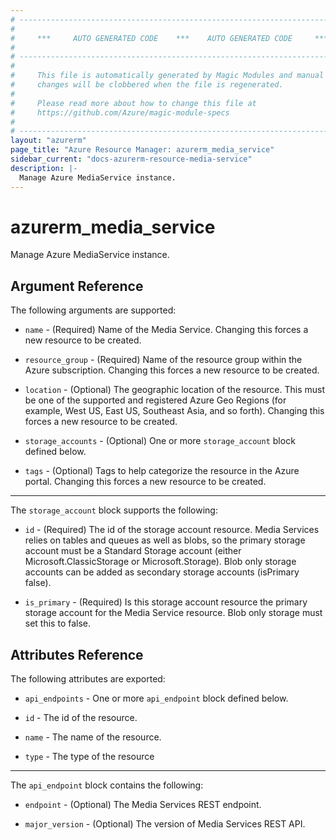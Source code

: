 ```yaml
---
# ----------------------------------------------------------------------------
#
#     ***     AUTO GENERATED CODE    ***    AUTO GENERATED CODE     ***
#
# ----------------------------------------------------------------------------
#
#     This file is automatically generated by Magic Modules and manual
#     changes will be clobbered when the file is regenerated.
#
#     Please read more about how to change this file at
#     https://github.com/Azure/magic-module-specs
#
# ----------------------------------------------------------------------------
layout: "azurerm"
page_title: "Azure Resource Manager: azurerm_media_service"
sidebar_current: "docs-azurerm-resource-media-service"
description: |-
  Manage Azure MediaService instance.
---
```


# azurerm_media_service

Manage Azure MediaService instance.


## Argument Reference

The following arguments are supported:

* `name` - (Required) Name of the Media Service. Changing this forces a new resource to be created.

* `resource_group` - (Required) Name of the resource group within the Azure subscription. Changing this forces a new resource to be created.

* `location` - (Optional) The geographic location of the resource. This must be one of the supported and registered Azure Geo Regions (for example, West US, East US, Southeast Asia, and so forth). Changing this forces a new resource to be created.

* `storage_accounts` - (Optional) One or more `storage_account` block defined below.

* `tags` - (Optional) Tags to help categorize the resource in the Azure portal. Changing this forces a new resource to be created.

---

The `storage_account` block supports the following:

* `id` - (Required) The id of the storage account resource. Media Services relies on tables and queues as well as blobs, so the primary storage account must be a Standard Storage account (either Microsoft.ClassicStorage or Microsoft.Storage). Blob only storage accounts can be added as secondary storage accounts (isPrimary false).

* `is_primary` - (Required) Is this storage account resource the primary storage account for the Media Service resource. Blob only storage must set this to false.

## Attributes Reference

The following attributes are exported:

* `api_endpoints` - One or more `api_endpoint` block defined below.

* `id` - The id of the resource.

* `name` - The name of the resource.

* `type` - The type of the resource


---

The `api_endpoint` block contains the following:

* `endpoint` - (Optional) The Media Services REST endpoint.

* `major_version` - (Optional) The version of Media Services REST API.
